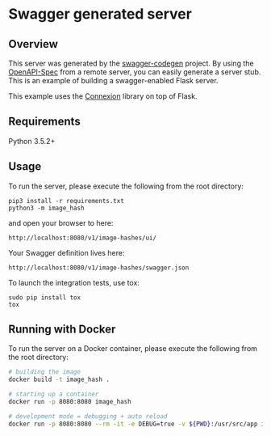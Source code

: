 # Swagger generated server

## Overview
This server was generated by the [swagger-codegen](https://github.com/swagger-api/swagger-codegen) project. By using the
[OpenAPI-Spec](https://github.com/swagger-api/swagger-core/wiki) from a remote server, you can easily generate a server stub.  This
is an example of building a swagger-enabled Flask server.

This example uses the [Connexion](https://github.com/zalando/connexion) library on top of Flask.

## Requirements
Python 3.5.2+

## Usage
To run the server, please execute the following from the root directory:

```
pip3 install -r requirements.txt
python3 -m image_hash
```

and open your browser to here:

```
http://localhost:8080/v1/image-hashes/ui/
```

Your Swagger definition lives here:

```
http://localhost:8080/v1/image-hashes/swagger.json
```

To launch the integration tests, use tox:
```
sudo pip install tox
tox
```

## Running with Docker

To run the server on a Docker container, please execute the following from the root directory:

```bash
# building the image
docker build -t image_hash .

# starting up a container
docker run -p 8080:8080 image_hash

# development mode = debugging + auto reload
docker run -p 8080:8080 --rm -it -e DEBUG=true -v ${PWD}:/usr/src/app image_hash

```